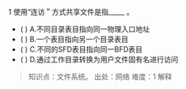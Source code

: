 1
使用“连访＂方式共享文件是指_____ 。
- ( ) A.不同目录表目指向同一物理入口地址 
- ( ) B.一个表目指向另一个目录表目 
- ( ) C.不同的SFD表目指向同一BFD表目 
- ( ) D.通过工作目录转换为用户文件固有名进行访问

> 知识点：文件系统。
> 出处：网络
> 难度：1
> 解释
